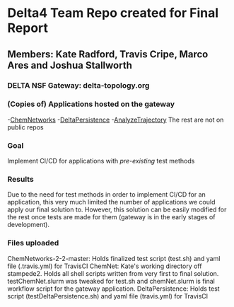# Delta4 Team Repo created for Final Report

## Members: Kate Radford, Travis Cripe, Marco Ares and Joshua Stallworth

### DELTA NSF Gateway: delta-topology.org

### (Copies of) Applications hosted on the gateway
-[ChemNetworks](https://gitlab.com/ChemNetworks-Dev/ChemNetworks-2-2)
-[DeltaPersistence](https://gitlab.com/thrust-2/thrust2/-/tree/master/software/deltapersistence)
-[AnalyzeTrajectory](https://gitlab.com/Example-landscapes/energy-landscape_nucleophilic-attack)
The rest are not on public repos

### Goal
Implement CI/CD for applications with *pre-existing* test methods

### Results
Due to the need for test methods in order to implement CI/CD for an application, this very much limited
the number of applications we could apply our final solution to. However, this solution can be easily modified for
the rest once tests are made for them (gateway is in the early stages of development).

### Files uploaded
ChemNetworks-2-2-master: Holds finalized test script (test.sh) and yaml file (.travis.yml) for TravisCI
ChemNet: Kate's working directory off stampede2. Holds all shell scripts written from very first to final solution.
         testChemNet.slurm was tweaked for test.sh and chemNet.slurm is final workflow script for the gateway application.
DeltaPersistence: Holds test script (testDeltaPersistence.sh) and yaml file (travis.yml) for TravisCI
